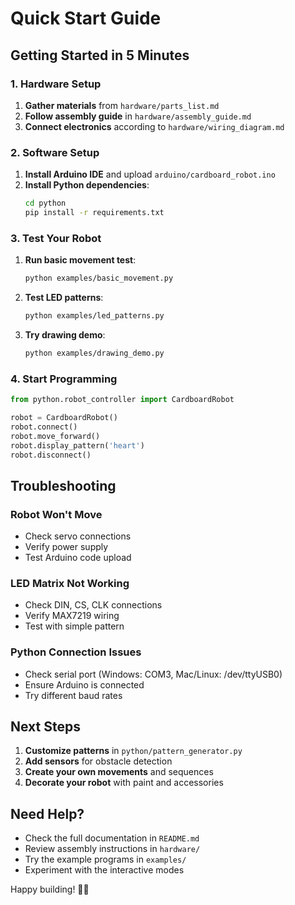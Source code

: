 # Quick Start Guide

## Getting Started in 5 Minutes

### 1. Hardware Setup
1. **Gather materials** from `hardware/parts_list.md`
2. **Follow assembly guide** in `hardware/assembly_guide.md`
3. **Connect electronics** according to `hardware/wiring_diagram.md`

### 2. Software Setup
1. **Install Arduino IDE** and upload `arduino/cardboard_robot.ino`
2. **Install Python dependencies**:
   ```bash
   cd python
   pip install -r requirements.txt
   ```

### 3. Test Your Robot
1. **Run basic movement test**:
   ```bash
   python examples/basic_movement.py
   ```

2. **Test LED patterns**:
   ```bash
   python examples/led_patterns.py
   ```

3. **Try drawing demo**:
   ```bash
   python examples/drawing_demo.py
   ```

### 4. Start Programming
```python
from python.robot_controller import CardboardRobot

robot = CardboardRobot()
robot.connect()
robot.move_forward()
robot.display_pattern('heart')
robot.disconnect()
```

## Troubleshooting

### Robot Won't Move
- Check servo connections
- Verify power supply
- Test Arduino code upload

### LED Matrix Not Working
- Check DIN, CS, CLK connections
- Verify MAX7219 wiring
- Test with simple pattern

### Python Connection Issues
- Check serial port (Windows: COM3, Mac/Linux: /dev/ttyUSB0)
- Ensure Arduino is connected
- Try different baud rates

## Next Steps

1. **Customize patterns** in `python/pattern_generator.py`
2. **Add sensors** for obstacle detection
3. **Create your own movements** and sequences
4. **Decorate your robot** with paint and accessories

## Need Help?

- Check the full documentation in `README.md`
- Review assembly instructions in `hardware/`
- Try the example programs in `examples/`
- Experiment with the interactive modes

Happy building! 🤖✨
